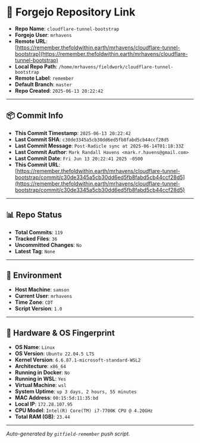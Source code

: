 # 🔗 Forgejo Repository Link

- **Repo Name**: `cloudflare-tunnel-bootstrap`
- **Forgejo User**: `mrhavens`
- **Remote URL**: [https://remember.thefoldwithin.earth/mrhavens/cloudflare-tunnel-bootstrap](https://remember.thefoldwithin.earth/mrhavens/cloudflare-tunnel-bootstrap)
- **Local Repo Path**: `/home/mrhavens/fieldwork/cloudflare-tunnel-bootstrap`
- **Remote Label**: `remember`
- **Default Branch**: `master`
- **Repo Created**: `2025-06-13 20:22:42`

---

## 📦 Commit Info

- **This Commit Timestamp**: `2025-06-13 20:22:42`
- **Last Commit SHA**: `c30de3345a5cb30dd6ed5fb8fabd5cb44ccf28d5`
- **Last Commit Message**: `Post-Radicle sync at 2025-06-14T01:18:33Z`
- **Last Commit Author**: `Mark Randall Havens <mark.r.havens@gmail.com>`
- **Last Commit Date**: `Fri Jun 13 20:22:41 2025 -0500`
- **This Commit URL**: [https://remember.thefoldwithin.earth/mrhavens/cloudflare-tunnel-bootstrap/commit/c30de3345a5cb30dd6ed5fb8fabd5cb44ccf28d5](https://remember.thefoldwithin.earth/mrhavens/cloudflare-tunnel-bootstrap/commit/c30de3345a5cb30dd6ed5fb8fabd5cb44ccf28d5)

---

## 📊 Repo Status

- **Total Commits**: `119`
- **Tracked Files**: `36`
- **Uncommitted Changes**: `No`
- **Latest Tag**: `None`

---

## 🧭 Environment

- **Host Machine**: `samson`
- **Current User**: `mrhavens`
- **Time Zone**: `CDT`
- **Script Version**: `1.0`

---

## 🧬 Hardware & OS Fingerprint

- **OS Name**: `Linux`
- **OS Version**: `Ubuntu 22.04.5 LTS`
- **Kernel Version**: `6.6.87.1-microsoft-standard-WSL2`
- **Architecture**: `x86_64`
- **Running in Docker**: `No`
- **Running in WSL**: `Yes`
- **Virtual Machine**: `wsl`
- **System Uptime**: `up 3 days, 2 hours, 55 minutes`
- **MAC Address**: `00:15:5d:11:35:bd`
- **Local IP**: `172.28.107.95`
- **CPU Model**: `Intel(R) Core(TM) i7-7700K CPU @ 4.20GHz`
- **Total RAM (GB)**: `23.44`

---

_Auto-generated by `gitfield-remember` push script._
